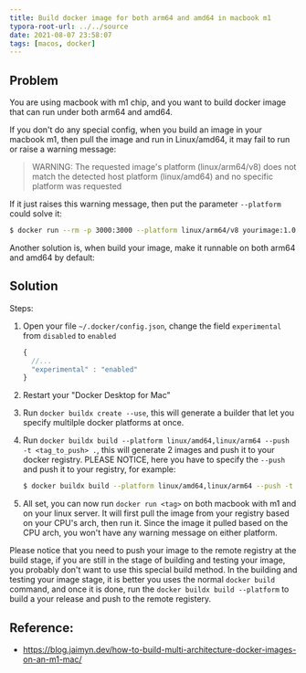 ```yaml
---
title: Build docker image for both arm64 and amd64 in macbook m1
typora-root-url: ../../source
date: 2021-08-07 23:58:07
tags: [macos, docker]
---
```




## Problem

You are using macbook with m1 chip, and you want to build docker image that can run under both arm64 and amd64.



If you don't do any special config, when you build an image in your macbook m1, then pull the image and run in Linux/amd64, it may fail to run or raise a warning message:

> WARNING: The requested image's platform (linux/arm64/v8) does not match the detected host platform (linux/amd64) and no specific platform was requested

If it just raises this warning message, then put the parameter `--platform` could solve it:

```bash
$ docker run --rm -p 3000:3000 --platform linux/arm64/v8 yourimage:1.0.0
```

Another solution is, when build your image, make it runnable on both arm64 and amd64 by default:



## Solution

Steps:

1. Open your file `~/.docker/config.json`, change the field `experimental` from `disabled` to `enabled`

   ```javascript
   {
     //...
     "experimental" : "enabled"
   }
   ```

2. Restart your "Docker Desktop for Mac"

3. Run `docker buildx create --use`, this will generate a builder that let you specify multilple docker platforms at once.

4. Run `docker buildx build --platform linux/amd64,linux/arm64 --push -t <tag_to_push> .`, this will generate 2 images and push it to your docker registry. PLEASE NOTICE, here you have to specify the `--push` and push it to your registry, for example:

   ```bash
   $ docker buildx build --platform linux/amd64,linux/arm64 --push -t registry.gitlab.com/myaccount/mydockerregistry/helloworld:1.0.0 .
   ```

5. All set, you can now run `docker run <tag>` on both macbook with m1 and on your linux server. It will first pull the image from your registry based on your CPU's arch, then run it. Since the image it pulled based on the CPU arch, you won't have any warning message on either platform.



Please notice that you need to push your image to the remote registry at the build stage, if you are still in the stage of building and testing your image, you probably don't want to use this special build method. In the building and testing your image stage, it is better you uses the normal `docker build` command, and once it is done, run the `docker buildx build --platform` to build a your release and push to the remote registery.

## Reference:

* https://blog.jaimyn.dev/how-to-build-multi-architecture-docker-images-on-an-m1-mac/

